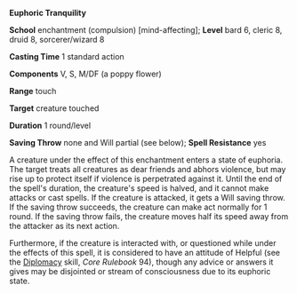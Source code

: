  **Euphoric Tranquility**

**School** enchantment (compulsion) [mind-affecting]; **Level** bard 6, cleric 8, druid 8, sorcerer/wizard 8

**Casting Time** 1 standard action

**Components** V, S, M/DF (a poppy flower)

**Range** touch

**Target** creature touched

**Duration** 1 round/level

**Saving Throw** none and Will partial (see below); **Spell Resistance** yes

A creature under the effect of this enchantment enters a state of euphoria. The target treats all creatures as dear friends and abhors violence, but may rise up to protect itself if violence is perpetrated against it. Until the end of the spell's duration, the creature's speed is halved, and it cannot make attacks or cast spells. If the creature is attacked, it gets a Will saving throw. If the saving throw succeeds, the creature can make act normally for 1 round. If the saving throw fails, the creature moves half its speed away from the attacker as its next action.

Furthermore, if the creature is interacted with, or questioned while under the effects of this spell, it is considered to have an attitude of Helpful (see the [Diplomacy](../../skills/diplomacy.html#_diplomacy) skill, _Core Rulebook_ 94), though any advice or answers it gives may be disjointed or stream of consciousness due to its euphoric state.

